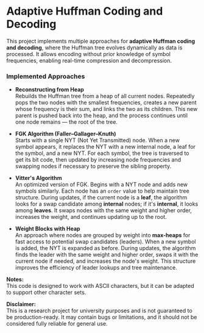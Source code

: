# Adaptive Huffman Coding and Decoding

This project implements multiple approaches for **adaptive Huffman coding and decoding**, where the Huffman tree evolves dynamically as data is processed. It allows encoding without prior knowledge of symbol frequencies, enabling real-time compression and decompression.

### Implemented Approaches

- **Reconstructing from Heap**  
  Rebuilds the Huffman tree from a heap of all current nodes. Repeatedly pops the two nodes with the smallest frequencies, creates a new parent whose frequency is their sum, and links the two as its children. This new parent is pushed back into the heap, and the process continues until one node remains — the root of the tree.

- **FGK Algorithm (Faller–Gallager–Knuth)**  
  Starts with a single NYT (Not Yet Transmitted) node. When a new symbol appears, it replaces the NYT with a new internal node, a leaf for the symbol, and a new NYT. For each symbol, the tree is traversed to get its bit code, then updated by increasing node frequencies and swapping nodes if necessary to preserve the sibling property.

- **Vitter's Algorithm**  
  An optimized version of FGK. Begins with a NYT node and adds new symbols similarly. Each node has an `order` value to help maintain tree structure. During updates, if the current node is a **leaf**, the algorithm looks for a swap candidate among **internal** nodes; if it's **internal**, it looks among **leaves**. It swaps nodes with the same weight and higher order, increases the weight, and continues updating up to the root.

- **Weight Blocks with Heap**  
  An approach where nodes are grouped by weight into **max-heaps** for fast access to potential swap candidates (leaders). When a new symbol is added, the NYT is expanded as before. During updates, the algorithm finds the leader with the same weight and higher order, swaps it with the current node if needed, and increases the node's weight. This structure improves the efficiency of leader lookups and tree maintenance.


**Notes:**  
This code is designed to work with ASCII characters, but it can be adapted to support other character sets.

**Disclaimer:**  
This is a research project for university purposes and is not guaranteed to be production-ready. It may contain bugs or limitations, and it should not be considered fully reliable for general use.